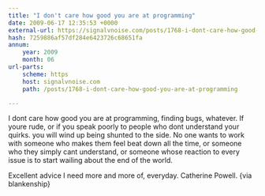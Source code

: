 ```yaml
---
title: "I don't care how good you are at programming"
date: 2009-06-17 12:35:53 +0000
external-url: https://signalvnoise.com/posts/1768-i-dont-care-how-good-you-are-at-programming
hash: 7259886af57df284e6423726c68651fa
annum:
    year: 2009
    month: 06
url-parts:
    scheme: https
    host: signalvnoise.com
    path: /posts/1768-i-dont-care-how-good-you-are-at-programming

---
```


I dont care how good you are at programming, finding bugs, whatever. If youre rude, or if you speak poorly to people who dont understand your quirks. you will wind up being shunted to the side. No one wants to work with someone who makes them feel beat down all the time, or someone who they simply cant understand, or someone whose reaction to every issue is to start wailing about the end of the world.

Excellent advice I need more and more of, everyday. 
Catherine Powell. {via blankenship}
